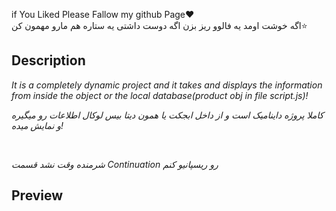 if You Liked Please Fallow my github Page❤️<br>
اگه خوشت اومد یه فالوو ریز بزن اگه دوست داشتی یه ستاره هم مارو مهمون کن⭐
## Description
*It is a completely dynamic project and it takes and displays the information from inside the object or the local database(product obj in file script.js)!*

*کاملا پروژه داینامیک است و از داخل ابجکت یا همون دیتا بیس لوکال اطلاعات رو میگیره و نمایش میده!*

<br>

*شرمنده وقت نشد قسمت  Continuation  رو ریسپانیو کنم*


## Preview
<img href="./src/img/shot website.png">
<!-- Mr.root For Ever 😁 -->